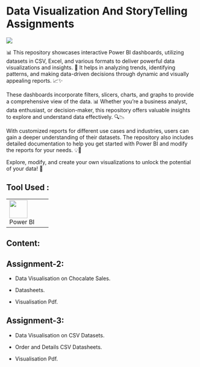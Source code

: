 <h1>Data Visualization And StoryTelling Assignments</h1>
<img src="https://user-images.githubusercontent.com/74038190/212284100-561aa473-3905-4a80-b561-0d28506553ee.gif" width="full">

📊 This repository showcases interactive Power BI dashboards, utilizing datasets in CSV, Excel, and various formats to deliver powerful data visualizations and insights. 🚀 It helps in analyzing trends, identifying patterns, and making data-driven decisions through dynamic and visually appealing reports. 📈✨

These dashboards incorporate filters, slicers, charts, and graphs to provide a comprehensive view of the data. 📊 Whether you’re a business analyst, data enthusiast, or decision-maker, this repository offers valuable insights to explore and understand data effectively. 🔍📉

With customized reports for different use cases and industries, users can gain a deeper understanding of their datasets. The repository also includes detailed documentation to help you get started with Power BI and modify the reports for your needs. 💡📂

Explore, modify, and create your own visualizations to unlock the potential of your data! 🚀

<h2>Tool Used :</h2>
<table>
    <tr>
        <td width="96">
            <img src="https://uxwing.com/wp-content/themes/uxwing/download/brands-and-social-media/power-bi-icon.png" width="48" height="48" />
            <br>Power BI
        </td>
    </tr>
</table>

<h2>Content:</h2>

## Assignment-2:
    
- Data Visualisation on Chocalate Sales.

- Datasheets.

- Visualisation Pdf.

 ## Assignment-3:
    
- Data Visualisation on CSV Datasets.

- Order and Details CSV Datasheets.

- Visualisation Pdf.


